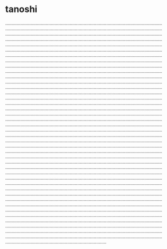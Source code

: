 # tanoshi
............................................................................................................................................................................................................................................................................................................................................................................................................................................................................................................................................................................................................................................................................................................................................................................................................................................................................................................................................................................................................................................................................................................................................................................................................................................................................................................................................................................................................................................................................................................................................................................................................................................................................................................................................................................................................................................................................................................................................................................................................................................................................................................................................................................................................................................................................................................................................................................................................................................................................................................................................................................................................................................................................................................................................................................................................................................................................................................................................................................................................................................................................................................................................................................................................................................................................................................................................................................................................................................................................................................................................................................................................................................................................................................................................................................................................................................................................................................................................................................................................................................................................................................................................................................................................................................................................................................................................................................................................................................................................................................................................................................................................................................................................................................................................................................................................................................................................................................................................................................................................................................................................................................................................................................................................................................................................................................................................................................